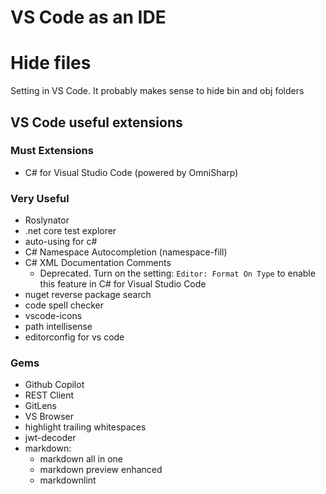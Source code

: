 # VS Code as an IDE
# Hide files
Setting in VS Code. It probably makes sense to hide bin and obj folders

## VS Code useful extensions

### Must Extensions
- C# for Visual Studio Code (powered by OmniSharp)
### Very Useful
- Roslynator
- .net core test explorer
- auto-using for c#
- C# Namespace Autocompletion (namespace-fill)
- C# XML Documentation Comments
    - Deprecated. Turn on the setting: `Editor: Format On Type` to enable this feature in C# for Visual Studio Code
- nuget reverse package search
- code spell checker
- vscode-icons
- path intellisense
- editorconfig for vs code
### Gems
- Github Copilot
- REST Client
- GitLens
- VS Browser
- highlight trailing whitespaces
- jwt-decoder
- markdown:
    - markdown all in one
    - markdown preview enhanced
    - markdownlint
